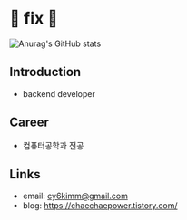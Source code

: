 # 🔨 fix 🔨

<!--
**chaechaepower/chaechaepower** is a ✨ _special_ ✨ repository because its `README.md` (this file) appears on your GitHub profile.

Here are some ideas to get you started:

- 🔭 I’m currently working on ...
- 🌱 I’m currently learning ...
- 👯 I’m looking to collaborate on ...
- 🤔 I’m looking for help with ...
- 💬 Ask me about ...
- 📫 How to reach me: ...
- 😄 Pronouns: ...
- ⚡ Fun fact: ...
-->

![Anurag's GitHub stats](https://github-readme-stats.vercel.app/api?username=chaechaepower&show_icons=true&theme=swift)

## Introduction
- backend developer

## Career
- 컴퓨터공학과 전공

## Links
- email: cy6kimm@gmail.com
- blog: https://chaechaepower.tistory.com/
